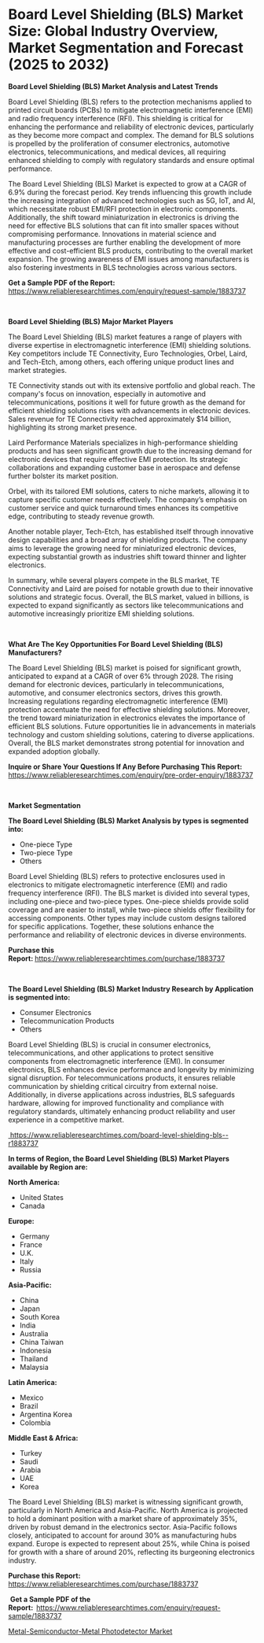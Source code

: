 <p><h1>Board Level Shielding (BLS) Market Size: Global Industry Overview, Market Segmentation and Forecast (2025 to 2032)</h1></p><p><strong>Board Level Shielding (BLS) Market Analysis and Latest Trends</strong></p>
<p><p>Board Level Shielding (BLS) refers to the protection mechanisms applied to printed circuit boards (PCBs) to mitigate electromagnetic interference (EMI) and radio frequency interference (RFI). This shielding is critical for enhancing the performance and reliability of electronic devices, particularly as they become more compact and complex. The demand for BLS solutions is propelled by the proliferation of consumer electronics, automotive electronics, telecommunications, and medical devices, all requiring enhanced shielding to comply with regulatory standards and ensure optimal performance.</p><p>The Board Level Shielding (BLS) Market is expected to grow at a CAGR of 6.9% during the forecast period. Key trends influencing this growth include the increasing integration of advanced technologies such as 5G, IoT, and AI, which necessitate robust EMI/RFI protection in electronic components. Additionally, the shift toward miniaturization in electronics is driving the need for effective BLS solutions that can fit into smaller spaces without compromising performance. Innovations in material science and manufacturing processes are further enabling the development of more effective and cost-efficient BLS products, contributing to the overall market expansion. The growing awareness of EMI issues among manufacturers is also fostering investments in BLS technologies across various sectors.</p></p>
<p><strong>Get a Sample PDF of the Report:&nbsp;</strong> <a href="https://www.reliableresearchtimes.com/enquiry/request-sample/1883737?utm_campaign=3061&utm_medium=2&utm_source=Github&utm_content=ia&utm_term=07042025&utm_id=board-level-shielding-bls">https://www.reliableresearchtimes.com/enquiry/request-sample/1883737</a></p>
<p>&nbsp;</p>
<p><strong>Board Level Shielding (BLS) Major Market Players</strong></p>
<p><p>The Board Level Shielding (BLS) market features a range of players with diverse expertise in electromagnetic interference (EMI) shielding solutions. Key competitors include TE Connectivity, Euro Technologies, Orbel, Laird, and Tech-Etch, among others, each offering unique product lines and market strategies.</p><p>TE Connectivity stands out with its extensive portfolio and global reach. The company's focus on innovation, especially in automotive and telecommunications, positions it well for future growth as the demand for efficient shielding solutions rises with advancements in electronic devices. Sales revenue for TE Connectivity reached approximately $14 billion, highlighting its strong market presence.</p><p>Laird Performance Materials specializes in high-performance shielding products and has seen significant growth due to the increasing demand for electronic devices that require effective EMI protection. Its strategic collaborations and expanding customer base in aerospace and defense further bolster its market position.</p><p>Orbel, with its tailored EMI solutions, caters to niche markets, allowing it to capture specific customer needs effectively. The company’s emphasis on customer service and quick turnaround times enhances its competitive edge, contributing to steady revenue growth.</p><p>Another notable player, Tech-Etch, has established itself through innovative design capabilities and a broad array of shielding products. The company aims to leverage the growing need for miniaturized electronic devices, expecting substantial growth as industries shift toward thinner and lighter electronics.</p><p>In summary, while several players compete in the BLS market, TE Connectivity and Laird are poised for notable growth due to their innovative solutions and strategic focus. Overall, the BLS market, valued in billions, is expected to expand significantly as sectors like telecommunications and automotive increasingly prioritize EMI shielding solutions.</p></p>
<p>&nbsp;</p>
<p><strong>What Are The Key Opportunities For Board Level Shielding (BLS) Manufacturers?</strong></p>
<p><p>The Board Level Shielding (BLS) market is poised for significant growth, anticipated to expand at a CAGR of over 6% through 2028. The rising demand for electronic devices, particularly in telecommunications, automotive, and consumer electronics sectors, drives this growth. Increasing regulations regarding electromagnetic interference (EMI) protection accentuate the need for effective shielding solutions. Moreover, the trend toward miniaturization in electronics elevates the importance of efficient BLS solutions. Future opportunities lie in advancements in materials technology and custom shielding solutions, catering to diverse applications. Overall, the BLS market demonstrates strong potential for innovation and expanded adoption globally.</p></p>
<p><strong>Inquire or Share Your Questions If Any Before Purchasing This Report:</strong> <a href="https://www.reliableresearchtimes.com/enquiry/pre-order-enquiry/1883737?utm_campaign=3061&utm_medium=2&utm_source=Github&utm_content=ia&utm_term=07042025&utm_id=board-level-shielding-bls">https://www.reliableresearchtimes.com/enquiry/pre-order-enquiry/1883737</a></p>
<p>&nbsp;</p>
<p><strong>Market Segmentation</strong></p>
<p><strong>The Board Level Shielding (BLS) Market Analysis by types is segmented into:</strong></p>
<p><ul><li>One-piece Type</li><li>Two-piece Type</li><li>Others</li></ul></p>
<p><p>Board Level Shielding (BLS) refers to protective enclosures used in electronics to mitigate electromagnetic interference (EMI) and radio frequency interference (RFI). The BLS market is divided into several types, including one-piece and two-piece types. One-piece shields provide solid coverage and are easier to install, while two-piece shields offer flexibility for accessing components. Other types may include custom designs tailored for specific applications. Together, these solutions enhance the performance and reliability of electronic devices in diverse environments.</p></p>
<p><strong>Purchase this Report:&nbsp;</strong><a href="https://www.reliableresearchtimes.com/purchase/1883737?utm_campaign=3061&utm_medium=2&utm_source=Github&utm_content=ia&utm_term=07042025&utm_id=board-level-shielding-bls">https://www.reliableresearchtimes.com/purchase/1883737</a></p>
<p>&nbsp;</p>
<p><strong>The Board Level Shielding (BLS) Market Industry Research by Application is segmented into:</strong></p>
<p><ul><li>Consumer Electronics</li><li>Telecommunication Products</li><li>Others</li></ul></p>
<p><p>Board Level Shielding (BLS) is crucial in consumer electronics, telecommunications, and other applications to protect sensitive components from electromagnetic interference (EMI). In consumer electronics, BLS enhances device performance and longevity by minimizing signal disruption. For telecommunications products, it ensures reliable communication by shielding critical circuitry from external noise. Additionally, in diverse applications across industries, BLS safeguards hardware, allowing for improved functionality and compliance with regulatory standards, ultimately enhancing product reliability and user experience in a competitive market.</p></p>
<p><a href="https://www.reliableresearchtimes.com/board-level-shielding-bls--r1883737?utm_campaign=3061&utm_medium=2&utm_source=Github&utm_content=ia&utm_term=07042025&utm_id=board-level-shielding-bls">&nbsp;https://www.reliableresearchtimes.com/board-level-shielding-bls--r1883737</a></p>
<p><strong>In terms of Region, the Board Level Shielding (BLS) Market Players available by Region are:</strong></p>
<p>
    <p> <strong> North America: </strong>
        <ul>
            <li>United States</li>
            <li>Canada</li>
        </ul>
        </p> 
    <p> <strong> Europe: </strong>
        <ul>
            <li>Germany</li>
            <li>France</li>
            <li>U.K.</li>
            <li>Italy</li>
            <li>Russia</li>
        </ul>
        </p> 
    <p> <strong> Asia-Pacific: </strong>
        <ul>
            <li>China</li>
            <li>Japan</li>
            <li>South Korea</li>
            <li>India</li>
            <li>Australia</li>
            <li>China Taiwan</li>
            <li>Indonesia</li>
            <li>Thailand</li>
            <li>Malaysia</li>
        </ul>
        </p> 
    <p> <strong> Latin America: </strong>
        <ul>
            <li>Mexico</li>
            <li>Brazil</li>
            <li>Argentina Korea</li>
            <li>Colombia</li>
        </ul>
        </p> 
    <p> <strong> Middle East & Africa: </strong>
        <ul>
            <li>Turkey</li>
            <li>Saudi</li>
            <li>Arabia</li>
            <li>UAE</li>
            <li>Korea</li>
        </ul>
    </p>
    </p>
<p><p>The Board Level Shielding (BLS) market is witnessing significant growth, particularly in North America and Asia-Pacific. North America is projected to hold a dominant position with a market share of approximately 35%, driven by robust demand in the electronics sector. Asia-Pacific follows closely, anticipated to account for around 30% as manufacturing hubs expand. Europe is expected to represent about 25%, while China is poised for growth with a share of around 20%, reflecting its burgeoning electronics industry.</p></p>
<p><strong>Purchase this Report: </strong><a href="https://www.reliableresearchtimes.com/purchase/1883737?utm_campaign=3061&utm_medium=2&utm_source=Github&utm_content=ia&utm_term=07042025&utm_id=board-level-shielding-bls">https://www.reliableresearchtimes.com/purchase/1883737</a></p>
<p>&nbsp;<strong>Get a Sample PDF of the Report:&nbsp;&nbsp;</strong><a href="https://www.reliableresearchtimes.com/enquiry/request-sample/1883737?utm_campaign=3061&utm_medium=2&utm_source=Github&utm_content=ia&utm_term=07042025&utm_id=board-level-shielding-bls">https://www.reliableresearchtimes.com/enquiry/request-sample/1883737</a></p>
<p><strong></strong></p>
<p><p><a href="https://github.com/daphnyvashdi/Market-Research-Report-List-1/blob/main/metal-semiconductor-metal-photodetector-market.md?utm_campaign=3061&utm_medium=2&utm_source=Github&utm_content=ia&utm_term=07042025&utm_id=board-level-shielding-bls">Metal-Semiconductor-Metal Photodetector Market</a></p></p>
